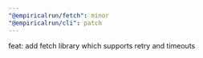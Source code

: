 ```yaml
---
"@empiricalrun/fetch": minor
"@empiricalrun/cli": patch
---
```


feat: add fetch library which supports retry and timeouts
